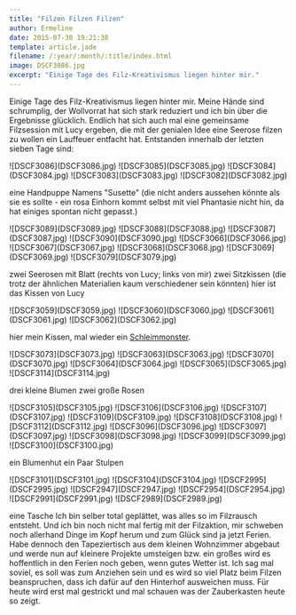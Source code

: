 ```yaml
---
title: "Filzen Filzen Filzen"
author: Ermeline
date: 2015-07-30 19:21:38
template: article.jade
filename: /:year/:month/:title/index.html
image: DSCF3086.jpg
excerpt: "Einige Tage des Filz-Kreativismus liegen hinter mir."
---
```


Einige Tage des Filz-Kreativismus liegen hinter mir. Meine Hände sind
schrumplig, der Wollvorrat hat sich stark reduziert und ich bin über die
Ergebnisse glücklich. Endlich hat sich auch mal eine gemeinsame
Filzsession mit Lucy ergeben, die mit der genialen Idee eine Seerose
filzen zu wollen ein Lauffeuer entfacht hat. Entstanden innerhalb der
letzten sieben Tage sind:

<div class='slideshow'>
![DSCF3086](DSCF3086.jpg)
![DSCF3085](DSCF3085.jpg)
![DSCF3084](DSCF3084.jpg)
![DSCF3083](DSCF3083.jpg)
![DSCF3082](DSCF3082.jpg)
</div>

eine Handpuppe Namens "Susette" (die nicht anders aussehen könnte als
sie es sollte - ein rosa Einhorn kommt selbst mit viel Phantasie nicht
hin, da hat einiges spontan nicht gepasst.)

<div class='slideshow'>
![DSCF3089](DSCF3089.jpg)
![DSCF3088](DSCF3088.jpg)
![DSCF3087](DSCF3087.jpg)
![DSCF3090](DSCF3090.jpg)
![DSCF3066](DSCF3066.jpg)
![DSCF3067](DSCF3067.jpg)
![DSCF3068](DSCF3068.jpg)
![DSCF3069](DSCF3069.jpg)
![DSCF3079](DSCF3079.jpg)
</div>

zwei Seerosen mit Blatt (rechts von Lucy; links von mir) zwei Sitzkissen
(die trotz der ähnlichen Materialien kaum verschiedener sein könnten)
hier ist das Kissen von Lucy

<div class='slideshow'>
![DSCF3059](DSCF3059.jpg)
![DSCF3060](DSCF3060.jpg)
![DSCF3061](DSCF3061.jpg)
![DSCF3062](DSCF3062.jpg)
</div>

hier mein Kissen, mal wieder ein
[Schleimmonster](http://flauschiversum.de/2015/02/kuschelmonster/).

<div class='slideshow'>
![DSCF3073](DSCF3073.jpg)
![DSCF3063](DSCF3063.jpg)
![DSCF3070](DSCF3070.jpg)
![DSCF3064](DSCF3064.jpg)
![DSCF3065](DSCF3065.jpg)
![DSCF3114](DSCF3114.jpg)
</div>

drei kleine Blumen zwei große Rosen

<div class='slideshow'>
![DSCF3105](DSCF3105.jpg)
![DSCF3106](DSCF3106.jpg)
![DSCF3107](DSCF3107.jpg)
![DSCF3109](DSCF3109.jpg)
![DSCF3108](DSCF3108.jpg)
![DSCF3112](DSCF3112.jpg)
![DSCF3096](DSCF3096.jpg)
![DSCF3097](DSCF3097.jpg)
![DSCF3098](DSCF3098.jpg)
![DSCF3099](DSCF3099.jpg)
![DSCF3100](DSCF3100.jpg)
</div>

ein Blumenhut ein Paar Stulpen

<div class='slideshow'>
![DSCF3101](DSCF3101.jpg)
![DSCF3104](DSCF3104.jpg)
![DSCF2995](DSCF2995.jpg)
![DSCF2947](DSCF2947.jpg)
![DSCF2954](DSCF2954.jpg)
![DSCF2991](DSCF2991.jpg)
![DSCF2989](DSCF2989.jpg)
</div>

eine Tasche Ich bin selber total geplättet, was alles so im Filzrausch
entsteht. Und ich bin noch nicht mal fertig mit der Filzaktion, mir
schweben noch allerhand Dinge im Kopf herum und zum Glück sind ja jetzt
Ferien. Habe dennoch den Tapeziertisch aus dem kleinen Wohnzimmer
abgebaut und werde nun auf kleinere Projekte umsteigen bzw. ein großes
wird es hoffentlich in den Ferien noch geben, wenn gutes Wetter ist. Ich
sag mal soviel, es soll was zum Anziehen sein und es wird so viel Platz
beim Filzen beanspruchen, dass ich dafür auf den Hinterhof ausweichen
muss. Für heute wird erst mal gestrickt und mal schauen was der
Zauberkasten heute so zeigt.
